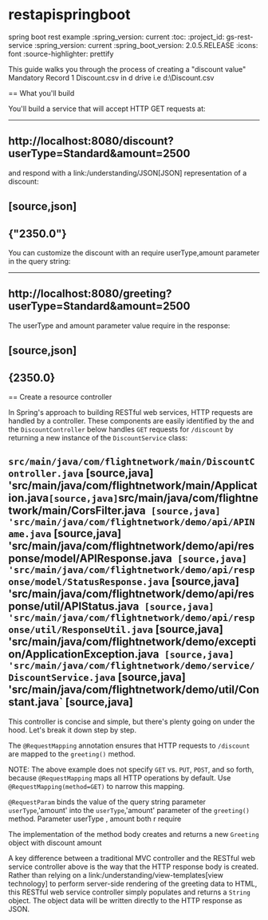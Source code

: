 # restapispringboot
spring boot rest example
:spring_version: current
:toc:
:project_id: gs-rest-service
:spring_version: current
:spring_boot_version: 2.0.5.RELEASE
:icons: font
:source-highlighter: prettify

This guide walks you through the process of creating a "discount value" 
Mandatory Record
1	 Discount.csv in d drive i.e d:\\Discount.csv



== What you'll build

You'll build a service that will accept HTTP GET requests at:

----
http://localhost:8080/discount?userType=Standard&amount=2500
----

and respond with a link:/understanding/JSON[JSON] representation of a discount:

[source,json]
----
{"2350.0"}
----

You can customize the discount with an require userType,amount parameter in the query string:

----
http://localhost:8080/greeting?userType=Standard&amount=2500
----

The userType and amount parameter value require in the response:

[source,json]
----
{2350.0}
----




== Create a resource controller

In Spring's approach to building RESTful web services, HTTP requests are handled by a controller. These components are easily identified by the and the `DiscountController` below handles `GET` requests for `/discount` by returning a new instance of the `DiscountService` class:

`src/main/java/com/flightnetwork/main/DiscountController.java`
[source,java]
'src/main/java/com/flightnetwork/main/Application.java`
[source,java]
`src/main/java/com/flightnetwork/main/CorsFilter.java`
[source,java]
'src/main/java/com/flightnetwork/demo/api/APIName.java`
[source,java]
'src/main/java/com/flightnetwork/demo/api/response/model/APIResponse.java`
[source,java]
'src/main/java/com/flightnetwork/demo/api/response/model/StatusResponse.java`
[source,java]
'src/main/java/com/flightnetwork/demo/api/response/util/APIStatus.java`
[source,java]
'src/main/java/com/flightnetwork/demo/api/response/util/ResponseUtil.java`
[source,java]
'src/main/java/com/flightnetwork/demo/exception/ApplicationException.java`
[source,java]
'src/main/java/com/flightnetwork/demo/service/DiscountService.java`
[source,java]
'src/main/java/com/flightnetwork/demo/util/Constant.java`
[source,java]
----


This controller is concise and simple, but there's plenty going on under the hood. Let's break it down step by step.

The `@RequestMapping` annotation ensures that HTTP requests to `/discount` are mapped to the `greeting()` method.

NOTE: The above example does not specify `GET` vs. `PUT`, `POST`, and so forth, because `@RequestMapping` maps all HTTP operations by default. Use `@RequestMapping(method=GET)` to narrow this mapping.

`@RequestParam` binds the value of the query string parameter `userType`,'amount' into the `userType`,'amount' parameter of the `greeting()` method. Parameter userType , amount both r require

The implementation of the method body creates and returns a new `Greeting` object with discount amount

A key difference between a traditional MVC controller and the RESTful web service controller above is the way that the HTTP response body is created. Rather than relying on a link:/understanding/view-templates[view technology] to perform server-side rendering of the greeting data to HTML, this RESTful web service controller simply populates and returns a `String` object. The object data will be written directly to the HTTP response as JSON.




